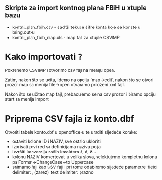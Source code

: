 Skripte za import kontnog plana FBiH u xtuple bazu
--------------------------------------------------

* kontni_plan_fbih.csv - sadrži tekuće šifre konta koje se koriste u bring.out-u
* kontni_plan_fbih_map.xls - map fajl za xtuple CSVIMP

Kako importovati ?
==================

Pokrenemo CSVIMP i otvorimo csv fajl na meniju open.

Zatim, nakon što se učita, idemo na opciju 'map->edit', nakon što se otvori prozor map
sa menija file->open otvaramo priloženi xml fajl.

Nakon što se učitao map fajl, prebacujemo se na csv prozor i biramo opciju start sa menija import.

Priprema CSV fajla iz konto.dbf
===============================

Otvoriti tabelu konto.dbf u openoffice-u te uraditi sljedeće korake:

* ostaviti kolone ID i NAZIV, sve ostalo ukloniti
* izbrisati prvi red sa definicijama naziva polja
* izvršiti konverziju naših karaktera č, ć, ž...
* kolonu NAZIV konvertovati u velika slova, selektujemo kompletnu kolonu pa Format->ChangeCase->to Uppercase
* snimamo fajl kao CSV fajl i pri tome odabiremo sljedeće parametre, field delimiter: , (zarez), text delimiter: prazno


